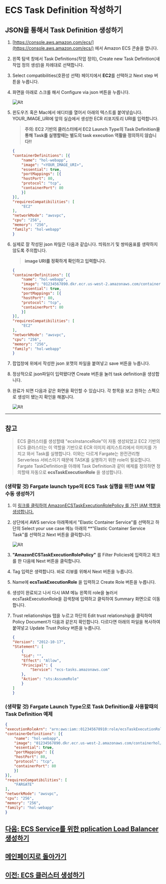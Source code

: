 # ECS Task Definition 작성하기

## JSON을 통해서 Task Definition 생성하기

1. [https://console.aws.amazon.com/ecs/](https://console.aws.amazon.com/ecs/) 에서 Amazon ECS 콘솔을 엽니다.

2. 왼쪽 탐색 창에서 Task Definitions(작업 정의), Create new Task Definition(새 작업 정의 생성)을 차례대로 선택합니다.

3. Select compatibilities(호환성 선택) 페이지에서 **EC2**를 선택하고 Next step 버튼을 누릅니다.

4. 화면을 아래로 스크롤 해서 Configure via json 버튼을 누릅니다.

    ![Alt](../images/ecs/create-task-definition.png "create task definition")

5. 윈도우즈 혹은 Mac에서 에디터를 열어서 아래의 텍스트를 붙여넣습니다.  YOUR_IMAGE_URI에 앞의 실습에서 생성한 ECR 리포지토리 URI를 입력합니다.

    > **주의: EC2 기반의 클러스터에서 EC2 Launch Type의 Task Definition을 통해 Task를 실행할때는 별도의 task execution 역활을 정의하지 않습니다!!**

    ```json
    {
    "containerDefinitions": [{
        "name": "hol-webapp",
        "image": "<YOUR_IMAGE_URI>",
        "essential": true,
        "portMappings": [{
        "hostPort": 80,
        "protocol": "tcp",
        "containerPort": 80
        }]
    }],
    "requiresCompatibilities": [
        "EC2"
    ],
    "networkMode": "awsvpc",
    "cpu": "256",
    "memory": "256",
    "family": "hol-webapp"
    }
    ```

6. 실제로 잘 작성된 json 파일은 다음과 같습니다. 띄워쓰기 및 쌍따옴표를 생략하지 않도록 주의합니다.

   > **image URI를 정확하게 확인하고 입력합니다.**

    ```json
    {
    "containerDefinitions": [{
        "name": "hol-webapp",
        "image": "01234567890.dkr.ecr.us-west-2.amazonaws.com/containerhol/webapphol",
        "essential": true,
        "portMappings": [{
        "hostPort": 80,
        "protocol": "tcp",
        "containerPort": 80
        }]
    }],
    "requiresCompatibilities": [
        "EC2"
    ],
    "networkMode": "awsvpc",
    "cpu": "256",
    "memory": "256",
    "family": "hol-webapp"
    }
    ```

7. 팝업창에 위에서 작성한 json 포맷의 파일을 붙여넣고 save 버튼을 누릅니다.

8. 정상적으로 json파일이 입력됐다면 Create 버튼을 눌러 task definition을 생성합니다.

9. 완료가 되면 다음과 같은 화면을 확인할 수 있습니다. 각 항목을 보고 원하는 스펙으로 생성이 됐는지 확인을 해봅니다.

    ![Alt](../images/ecs/result-task-definition.png "create task definition")

---

## 참고

> ECS 클러스터를 생성할떄 "ecsInstanceRole"이 자동 생성되었고 EC2 기반의 ECS 클러스터는 이 역할을 기반으로 ECR 이미지 레지스트리에서 이미지를 가지고 와서 Task를 실행합니다. 이와는 다르게 Fargate는 완전관리형 Serverless 서비스이기 때문에 TASK를 실행하기 위한 role이 필요합니다. Fargate TaskDefinition을 아래에 Task Definition과 같이 예제를 정의하면 정의할때 자동으로 **ecsTaskExecutionRole** 을 생성합니다.

### (생략할 것) Fargate launch type의 ECS Task 실행을 위한 IAM 역할 수동 생성하기

1. 이 [링크를 클릭하여 AmazonECSTaskExecutionRolePolicy 를 가진 IAM 역할을 생성합니다.](https://console.aws.amazon.com/iam/home?region=us-west-2#/roles$new?step=type)

2. 상단에서 AWS service  아래쪽에서 "Elastic Container Service"를 선택하고 하단의 Select your use case 메뉴 아래의 **"Elastic Container Service Task"를 선택하고 Next 버튼을 클릭합니다.

    ![Alt](../images/iam/create-iam-role-for-ecs.png "create-iam-role-for-ecs")

3. **"AmazonECSTaskExecutionRolePolicy"** 를 Filter Policies에 입력하고 체크를 한 다음에 Next 버튼을 클릭합니다.

4. Tag 입력은 생력합니다. 바로 리뷰를 위해서 Next 버튼을 누릅니다.

5. Name에 **ecsTaskExecutionRole** 을 입력하고 Create Role 버튼을 누릅니다.

6. 생성이 완료되고 나서 다시 IAM 메뉴 왼쪽의 role을 눌러서 ecsTaskExecutionRole을 검색창에 입력하고 클릭하여 Summary 화면으로 이동합니다.

7. Trust reliationships 탭을 누르고 하단의 Edit trust relationship을 클릭하여 Policy Document가 다음과 같은지 확인합니다. 다르다면 아래의 파일을 복사하여 붙여넣고 Update Trust Policy 버튼을 누릅니다.

    ```json
    {
    "Version": "2012-10-17",
    "Statement": [
        {
        "Sid": "",
        "Effect": "Allow",
        "Principal": {
            "Service": "ecs-tasks.amazonaws.com"
        },
        "Action": "sts:AssumeRole"
        }
    ]
    }
    ```

### (생략할 것) Fargate Launch Type으로 Task Definition을 사용할때의 Task Definition 예제

```json
{
"executionRoleArn": "arn:aws:iam::012345678910:role/ecsTaskExecutionRole",
"containerDefinitions": [{
    "name": "hol-webapp",
    "image": "01234567890.dkr.ecr.us-west-2.amazonaws.com/containerhol/webapphol",
    "essential": true,
    "portMappings": [{
    "hostPort": 80,
    "protocol": "tcp",
    "containerPort": 80
    }]
}],
"requiresCompatibilities": [
    "FARGATE"
],
"networkMode": "awsvpc",
"cpu": "256",
"memory": "256",
"family": "hol-webapp"
}
```

## [다음: ECS Service를 위한 pplication Load Balancer 생성하기](create-alb.md)

## [메인페이지로 돌아가기](../README.md)

## [이전: ECS 클러스터 생성하기](create-ecs-cluster.md)
